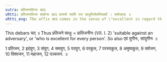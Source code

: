 ```yaml
---
sutra: प्रतिजनादिभ्यः खञ्
vRtti: प्रतिजनादिभ्यः शब्देभ्यः खञ् प्रत्ययो भवति तत्र साधुरित्येतस्मिन्नर्थे । यतोपवादः ॥
vRtti_eng: The affix खञ् comes in the sense of \"excellent in regard thereto\", after the word \"_pratijana_\" &c.
---
```

This debars यत् ॥ Thus प्रतिजने साधुः = प्रातिजनीनः (VII. I. 2) 'suitable against an adversary', or 'who is excellent for every person'. So also एवं युगीनः, सांयुगीनः ॥

1 प्रतिजन, 2 इदंयुग, 3 संयुग, 4 समयुग, 5 परयुग, 6 परकुल, 7 परस्यकुल, 8 अमुष्यकुल, 9 सर्वजन, 10 विश्वजन, 11 महाजन, 12 पञ्चजन. ॥
